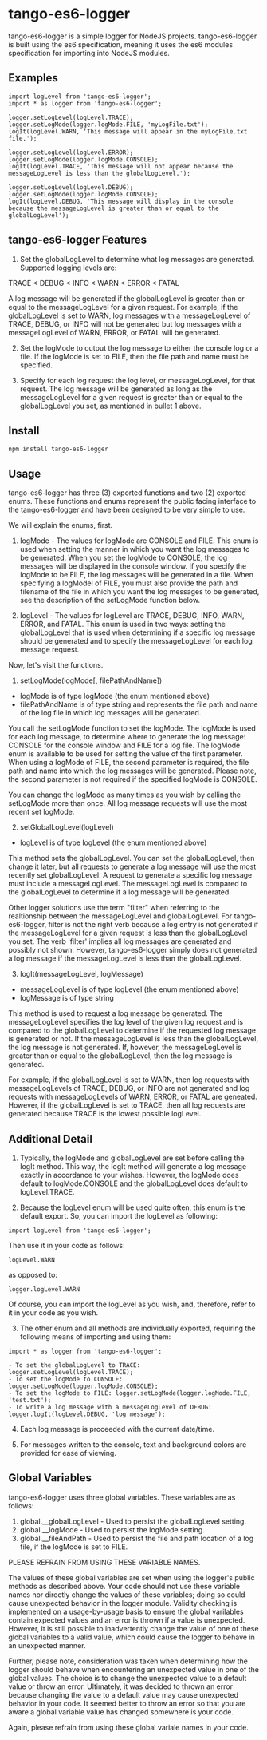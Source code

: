 # tango-es6-logger

tango-es6-logger is a simple logger for NodeJS projects.  tango-es6-logger is built using the es6 specification, meaning it uses the es6 modules specification for importing into NodeJS modules.


## Examples
```
import logLevel from 'tango-es6-logger';
import * as logger from 'tango-es6-logger';

logger.setLogLevel(logLevel.TRACE);
logger.setLogMode(logger.logMode.FILE, 'myLogFile.txt');
logIt(logLevel.WARN, 'This message will appear in the myLogFile.txt file.');

logger.setLogLevel(logLevel.ERROR);
logger.setLogMode(logger.logMode.CONSOLE);
logIt(logLevel.TRACE, 'This message will not appear because the messageLogLevel is less than the globalLogLevel.');

logger.setLogLevel(logLevel.DEBUG);
logger.setLogMode(logger.logMode.CONSOLE);
logIt(logLevel.DEBUG, 'This message will display in the console because the messageLogLevel is greater than or equal to the globalLogLevel');
```


## tango-es6-logger Features
1) Set the globalLogLevel to determine what log messages are generated.  Supported logging levels are:

TRACE < DEBUG < INFO < WARN < ERROR < FATAL

A log message will be generated if the globalLogLevel is greater than or equal to the messageLogLevel for a given request.  For example, if the globalLogLevel is set to WARN, log messages with a messageLogLevel of TRACE, DEBUG, or INFO will not be generated but log messages with a messageLogLevel of WARN, ERROR, or FATAL will be generated.

2) Set the logMode to output the log message to either the console log or a file.  If the logMode is set to FILE, then the file path and name must be specified.

3) Specify for each log request the log level, or messageLogLevel, for that request.  The log message will be generated as long as the messageLogLevel for a given request is greater than or equal to the globalLogLevel you set, as mentioned in bullet 1 above.


## Install
```shell
npm install tango-es6-logger
```


## Usage
tango-es6-logger has three (3) exported functions and two (2) exported enums.  These functions and enums represent the public facing interface to the tango-es6-logger and have been designed to be very simple to use.  

We will explain the enums, first.

1) logMode - The values for logMode are CONSOLE and FILE.  This enum is used when setting the manner in which you want the log messages to be generated.  When you set the logMode to CONSOLE, the log messages will be displayed in the console window.  If you specify the logMode to be FILE, the log messages will be generated in a file.  When specifying a logModel of FILE, you must also provide the path and filename of the file in which you want the log messages to be generated, see the description of the setLogMode function below.

2) logLevel - The values for logLevel are TRACE, DEBUG, INFO, WARN, ERROR, and FATAL.  This enum is used in two ways: setting the globalLogLevel that is used when determining if a specific log message should be generated and to specify the messageLogLevel for each log message request.

Now, let's visit the functions.

1) setLogMode(logMode[, filePathAndName])

- logMode is of type logMode (the enum mentioned above)
- filePathAndName is of type string and represents the file path and name of the log file in which log messages will be generated.

You call the setLogMode function to set the logMode.  The logMode is used for each log message, to determine where to generate the log message: CONSOLE for the console window and FILE for a log file.  The logMode enum is available to be used for setting the value of the first parameter.  When using a logMode of FILE, the second parameter is required, the file path and name into which the log messages will be generated.  Please note, the second parameter is not required if the specified logMode is CONSOLE.

You can change the logMode as many times as you wish by calling the setLogMode more than once.  All log message requests will use the most recent set logMode.

2) setGlobalLogLevel(logLevel)

- logLevel is of type logLevel (the enum mentioned above)

This method sets the globalLogLevel.  You can set the globalLogLevel, then change it later, but all requests to generate a log message will use the most recently set globalLogLevel.  A request to generate a specific log message must include a messageLogLevel.  The messageLogLevel is compared to the globalLogLevel to determine if a log message will be generated.

Other logger solutions use the term "filter" when referring to the realtionship between the messageLogLevel and globalLogLevel.  For tango-es6-logger, filter is not the right verb because a log entry is not generated if the messageLogLevel for a given request is less than the globalLogLevel you set.  The verb 'filter' implies all log messages are generated and possibly not shown.  However, tango-es6-logger simply does not generated a log message if the messageLogLevel is less than the globalLogLevel.

3) logIt(messageLogLevel, logMessage)

- messageLogLevel is of type logLevel (the enum mentioned above)
- logMessage is of type string

This method is used to request a log message be generated.  The messageLogLevel specifies the log level of the given log request and is compared to the globalLogLevel to determine if the requested log message is generated or not.  If the messageLogLevel is less than the globalLogLevel, the log message is not generated.  If, however, the messageLogLevel is greater than or equal to the globalLogLevel, then the log message is generated.

For example, if the globalLogLevel is set to WARN, then log requests with messageLogLevels of TRACE, DEBUG, or INFO are not generated and log requests with messageLogLevels of WARN, ERROR, or FATAL are geneated.  However, if the globalLogLevel is set to TRACE, then all log requests are generated because TRACE is the lowest possible logLevel.


## Additional Detail
1) Typically, the logMode and globalLogLevel are set before calling the logIt method.  This way, the logIt method will generate a log message exactly in accordance to your wishes.  However, the logMode does default to logMode.CONSOLE and the globalLogLevel does default to logLevel.TRACE.

2) Because the logLevel enum will be used quite often, this enum is the default export.  So, you can import the logLevel as following:

```
import logLevel from 'tango-es6-logger';
```

Then use it in your code as follows:

```
logLevel.WARN
```

as opposed to:

```
logger.logLevel.WARN
```

Of course, you can import the logLevel as you wish, and, therefore, refer to it in your code as you wish.

3) The other enum and all methods are individually exported, requiring the following means of importing and using them:

```
import * as logger from 'tango-es6-logger';

- To set the globalLogLevel to TRACE: logger.setLogLevel(logLevel.TRACE);
- To set the logMode to CONSOLE: logger.setLogMode(logger.logMode.CONSOLE);
- To set the logMode to FILE: logger.setLogMode(logger.logMode.FILE, 'test.txt');
- To write a log message with a messageLogLevel of DEBUG: logger.logIt(logLevel.DEBUG, 'log message');
```

4) Each log message is proceeded with the current date/time.

5) For messages written to the console, text and background colors are provided for ease of viewing.


## Global Variables
tango-es6-logger uses three global variables.  These variables are as follows:

1) global.__globalLogLevel - Used to persist the globalLogLevel setting.
2) global.__logMode - Used to persist the logMode setting.
3) global.__fileAndPath - Used to persist the file and path location of a log file, if the logMode is set to FILE.

PLEASE REFRAIN FROM USING THESE VARIABLE NAMES.

The values of these global variables are set when using the logger's public methods as described above.  Your code should not use these variable names nor directly change the values of these variables; doing so could cause unexpected behavior in the logger module.  Validity checking is implemented on a usage-by-usage basis to ensure the global varilables contain expected values and an error is thrown if a value is unexpected.  However, it is still possible to inadvertently change the value of one of these global variables to a valid value, which could cause the logger to behave in an unexpected manner.

Further, please note, consideration was taken when determining how the logger should behave when encountering an unexpected value in one of the global values.  The choice is to change the unexpected value to a default value or throw an error.  Ultimately, it was decided to thrown an error because changing the value to a default value may cause unexpected behavior in your code.  It seemed better to throw an error so that you are aware a global variable value has changed somewhere is your code.

Again, please refrain from using these global variale names in your code.